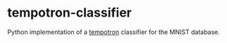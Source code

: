 tempotron-classifier
====================

Python implementation of a [tempotron](http://www.cnbc.cmu.edu/cns/papers/nn1643.pdf) classifier for the MNIST database.
